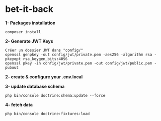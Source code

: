 # bet-it-back

**1- Packages installation**

 ```composer install```
 
**2- Generate JWT Keys**

 ```
Créer un dossier JWT dans "config/"
openssl genpkey -out config/jwt/private.pem -aes256 -algorithm rsa -pkeyopt rsa_keygen_bits:4096
openssl pkey -in config/jwt/private.pem -out config/jwt/public.pem -pubout
```

**2- create & configure your .env.local**


**3- update database schema**

 ```php bin/console doctrine:shema:update --force```
 
 **4- fetch data**
 
```php bin/console doctrine:fixtures:load```
